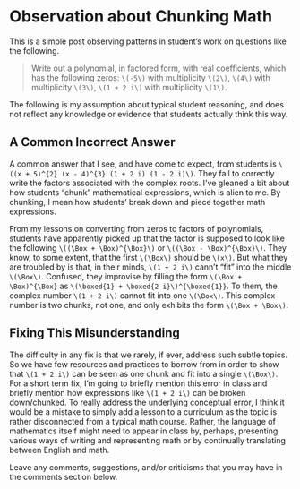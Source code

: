 # Observation about Chunking Math #

This is a simple post observing patterns in student&rsquo;s work on questions
like the following.

> Write out a polynomial, in factored form, with real coefficients, which has
> the following zeros: `\(-5\)` with multiplicity `\(2\)`, `\(4\)` with
> multiplicity `\(3\)`, `\(1 + 2 i\)` with multiplicity `\(1\)`.

The following is my assumption about typical student reasoning, and does not
reflect any knowledge or evidence that students actually think this way.

## A Common Incorrect Answer ##

A common answer that I see, and have come to expect, from students is
`\((x + 5)^{2} (x - 4)^{3} (1 + 2 i) (1 - 2 i)\)`. They fail to correctly write
the factors associated with the complex roots. I've gleaned a bit about how
students &ldquo;chunk&rdquo; mathematical expressions, which is alien to me.
By chunking, I mean how students&rsquo; break down and piece together math
expressions.

From my lessons on converting from zeros to factors of polynomials, students
have apparently picked up that the factor is supposed to look like the following
`\((\Box + \Box)^{\Box}\)` or `\((\Box - \Box)^{\Box}\)`. They know, to some
extent, that the first `\(\Box\)` should be `\(x\)`. But what they are troubled
by is that, in their minds, `\(1 + 2 i\)` cann&rsquo;t &ldquo;fit&rdquo; into
the middle `\(\Box\)`. Confused, they improvise by filling the form
`\(\Box + \Box)^{\Box}` as `\(\boxed{1} + \boxed{2 i}\)^{\boxed{1}}`. To them,
the complex number `\(1 + 2 i\)` cannot fit into one `\(\Box\)`. This complex
number is two chunks, not one, and only exhibits the form `\(\Box + \Box\)`.

## Fixing This Misunderstanding ##

The difficulty in any fix is that we rarely, if ever, address such subtle
topics. So we have few resources and practices to borrow from in order to show
that `\(1 + 2 i\)` can be seen as one chunk and fit into a single `\(\Box\)`.
For a short term fix, I&rsquo;m going to briefly mention this error in class and
briefly mention how expressions like `\(1 + 2 i\)` can be broken down/chunked.
To really address the underlying conceptual error, I think it would be a mistake
to simply add a lesson to a curriculum as the topic is rather disconnected from
a typical math course. Rather, the language of mathematics itself might need to
appear in class by, perhaps, presenting various ways of writing and representing
math or by continually translating between English and math.

Leave any comments, suggestions, and/or criticisms that you may have in the
comments section below.
